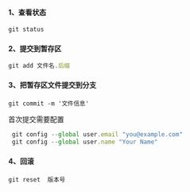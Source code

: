 #### 1、查看状态

```javascript
git status
```

#### 2、提交到暂存区

```javascript
git add 文件名.后缀
```

#### 3、把暂存区文件提交到分支

```
git commit -m '文件信息'
```

首次提交需要配置

```javascript
 git config --global user.email "you@example.com" 
 git config --global user.name "Your Name"  
```

#### 4、回滚

```
git reset  版本号
```

